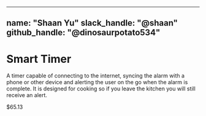 
---
name: "Shaan Yu"
slack_handle: "@shaan"
github_handle: "@dinosaurpotato534"
---

# Smart Timer

<!-- Describe your board in 2-3 sentences. What are you making? What will it do? -->
A timer capable of connecting to the internet, syncing the alarm with a phone or other device and alerting the user on the go when the alarm is complete. It is designed for cooking so if you leave the kitchen you will still receive an alert.

<!-- How much is it going to cost? -->
$65.13
